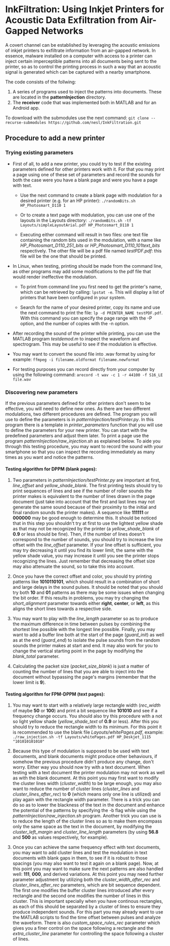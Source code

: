 # InkFiltration: Using Inkjet Printers for Acoustic Data Exfiltration from Air-Gapped Networks

A covert channel can be established by leveraging the acoustic emissions of inkjet printers to exfiltrate information from an air-gapped network. In essence, malware installed on a computer with access to a printer can inject certain imperceptible patterns into all documents being sent to the printer, so as to control the printing process in such a way that an acoustic signal is generated which can be captured with a nearby smartphone.

The code consists of the follwing:

1. A series of programs used to inject the patterns into documents. These are located in the **patternInjection** directory.
1. The **receiver** code that was implemented both in MATLAB and for an Android app.

To download with the submodules use the next command: `git clone --recurse-submodules https://github.com/nesl/InkFiltration.git`

## Procedure to add a new printer

### Trying existing parameters

- First of all, to add a new printer, you could try to test if the existing parameters defined for other printers work with it. For that you may print a page using one of these set of parameters and record the sounds for both the case were you have a blank page and were you have a page with text.

  - Use the next command to create a blank page with modulation for a desired printer (e.g. for an HP printer): `./randomBits.sh HP_Photosmart_D110 1`

  - Or to create a text page with modulation, you can use one of the layouts in the Layouts directory: `./randomBits.sh -tf Layouts/simpleLayoutArial.pdf HP_Photosmart_D110 1`

  - Executing either command will result in two files: one text file containing the random bits used in the modulation, with a name like *HP_Photosmart_D110_251_bits* or *HP_Photosmart_D110_101text_bits* respectively. The other file will be a pdf file named *testPDF.pdf*: this file will be the one that should be printed.

- In Linux, when testing, printing should be made from the command line, as other programs may add some modifications to the pdf file that would render ineffective the modulation.

  - To print from command line you first need to get the printer's name, which can be retrieved by calling: `lpstat -e`. This will display a list of printers that have been configured in your system.

  - Search for the name of your desired printer, copy its name and use the next command to print the file: `lp -d PRINTER_NAME testPDF.pdf`. With this command you can specify the page range with the -P option, and the number of copies with the -n option.

- After recording the sound of the printer while printing, you can use the MATLAB program *testdemod.m* to inspect the waveform and spectrogram. This may be useful to see if the modulation is effective.

- You may want to convert the sound file into .wav format by using for example: `ffmpeg -i filename.oldformat filename.newformat`

- For testing purposes you can record directly from your computer by using the following command: `arecord -t wav -c 1 -r 44100 -f S16_LE file.wav`

### Discovering new parameters

If the previous parameters defined for other printers don't seem to be effective, you will need to define new ones. As there are two different modulations, two different procedures are defined. The program you will use to define the parameters is in *patternInjection/testPrinter.py*. In this program there is a template in *printer_parameters* function that you will use to define the parameters for your new printer. You can start with the predefined parameters and adjust them later. To print a page use the program *patternInjection/raw_injection.sh* as explained below. To aide you through this testing procedure, you may want to record the sound with your smartphone so that you can inspect the recording immediately as many times as you want and notice the patterns.

#### Testing algorithm for DPPM (blank pages):

1. Two parameters in *patternInjection/testPrinter.py* are important at first, *line_offset* and *yellow_shade_blank*. The first printing tests should try to print sequences of lines and see if the number of roller sounds the printer makes is equivalent to the number of lines drawn in the page document (just take into account that the first and last lines may not generate the same sound because of their proximity to the initial and final random sounds the printer makes). A sequence like **111111** or **000000** may be good enough to determine this. It should be noticed that in this step you shouldn't try at first to use the lightest yellow shade as that may not be recognized by the printer (a *yellow_shade_blank* of **0.9** or less should be fine). Then, if the number of lines doesn't correspond to the number of sounds, you should try to increase the line offset with the *line_offset* parameter. If your line offset is sufficient, you may try decreasing it until you find its lower limit, the same with the yellow shade value, you may increase it until you see the printer stops recognizing the lines. Just remember that decreasing the offset size may also attenuate the sound, so to take this into account.

2. Once you have the correct offset and color, you should try printing patterns like **1010110101**, which should result in a combination of short and large delays in the sound pulses. It should be noted that you should try both **10** and **01** patterns as there may be some issues when changing the bit order. If this results in problems, you may try changing the *short_alignment* parameter towards either **right**, **center**, or **left**, as this aligns the short lines towards a respective side.

3. You may want to play with the *line_length* parameter so as to produce the maximum difference in time between pulses by combining the shortest line possible with the longest line possible. Finally, you may want to add a buffer line both at the start of the page (*guard_init*) as well as at the end (*guard_end*) to isolate the pulse sounds from the random sounds the printer makes at start and end. It may also work for you to change the vertical starting point in the page by modifying the *blank_total* parameter.

4. Calculating the packet size (*packet_size_blank*) is just a matter of counting the number of lines that you are able to inject into the document without bypassing the page's margins (remember that the lower limit is **9**).

#### Testing algorithm for FPM-DPPM (text pages):

1. You may want to start with a relatively large rectangle width (*rec_width* of maybe **50** or **100**) and print a bit sequence like **101010** and see if a frequency change occurs. You should also try this procedure with a not so light yellow shade (*yellow_shade_text* of **0.9** or less). After this you should try to reduce the rectangle width to its minimum. For this point it is recommended to use the blank file *Layouts/whitePages.pdf*, example: `./raw_injection.sh -tf Layouts/whitePages.pdf HP_Deskjet_1115 "101010101010"`

2. Because this type of modulation is supposed to be used with text documents, and blank documents might produce other behaviours, if somehow the previous procedure didn't produce any change, don't worry. Either way you should now try with a text document. When testing with a text document the printer modulation may not work as well as with the blank document. At this point you may first want to modify the cluster lines width (*cluster_width*) to be large enough, you may also want to reduce the number of cluster lines (*cluster_lines* and *cluster_lines_after_rec*) to **0** (which means only one line is utilized) and play again with the rectangle width parameter. There is a trick you can do so as to lower the blackness of the text in the document and enhance the potential of the patterns by specifying the -b flag while using the *patternInjection/raw_injection.sh* program. Another trick you can use is to reduce the length of the cluster lines so as to make them encompass only the same space as the text in the document, by modifying the *cluster_left_margin* and *cluster_line_length* parameters (by using **56.8** and **500** as values respectively, for example).

3. Once you can achieve the same frequency effect with text documents, you may want to add cluster lines and test the modulation in text documents with blank gaps in them, to see if it is robust to those spacings (you may also want to test it again on a blank page). Now, at this point you may want to make sure the next patterns are also handled well: **111**, **000**, and derived variations. At this point you may need further parameter adjustment by utilizing both the *cluster_width_after_rec* and *cluster_lines_after_rec* parameters, which are bit sequence dependent. The first one modifies the buffer cluster lines introduced after every rectangle and the second one modifies the number of lines in this cluster. This is important specially when you have continous rectangles, as each of this should be separated by a cluster of lines to ensure they produce independent sounds. For this part you may already want to use the MATLAB scripts to find the time offset between pulses and analyze the waveform. There is also *custom_space_rules_rec* parameter which gives you a finer control on the space following a rectangle and the *extra_cluster_line* parameter for controlling the space following a cluster of lines.
